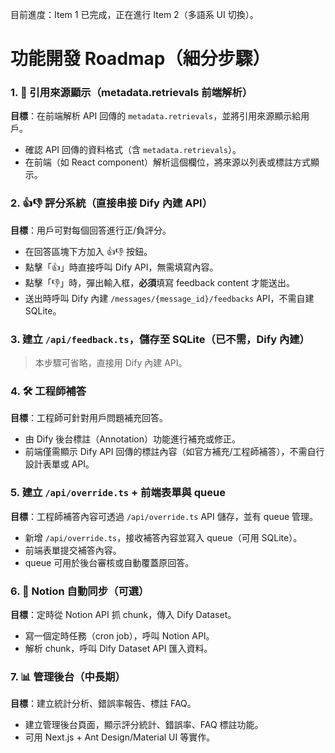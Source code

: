 目前進度：Item 1 已完成，正在進行 Item 2（多語系 UI 切換）。



# 功能開發 Roadmap（細分步驟）

### 1. 📌 引用來源顯示（metadata.retrievals 前端解析）
**目標**：在前端解析 API 回傳的 `metadata.retrievals`，並將引用來源顯示給用戶。
- 確認 API 回傳的資料格式（含 `metadata.retrievals`）。
- 在前端（如 React component）解析這個欄位，將來源以列表或標註方式顯示。

### 2. 👍👎 評分系統（直接串接 Dify 內建 API）
**目標**：用戶可對每個回答進行正/負評分。
- 在回答區塊下方加入 👍👎 按鈕。
- 點擊「👍」時直接呼叫 Dify API，無需填寫內容。
- 點擊「👎」時，彈出輸入框，**必須**填寫 feedback content 才能送出。
- 送出時呼叫 Dify 內建 `/messages/{message_id}/feedbacks` API，不需自建 SQLite。

### 3. 建立 `/api/feedback.ts`，儲存至 SQLite（已不需，Dify 內建）
> 本步驟可省略，直接用 Dify 內建 API。

### 4. 🛠 工程師補答
**目標**：工程師可針對用戶問題補充回答。
- 由 Dify 後台標註（Annotation）功能進行補充或修正。
- 前端僅需顯示 Dify API 回傳的標註內容（如官方補充/工程師補答），不需自行設計表單或 API。

### 5. 建立 `/api/override.ts` + 前端表單與 queue
**目標**：工程師補答內容可透過 `/api/override.ts` API 儲存，並有 queue 管理。
- 新增 `/api/override.ts`，接收補答內容並寫入 queue（可用 SQLite）。
- 前端表單提交補答內容。
- queue 可用於後台審核或自動覆蓋原回答。

### 6. 🔄 Notion 自動同步（可選）
**目標**：定時從 Notion API 抓 chunk，傳入 Dify Dataset。
- 寫一個定時任務（cron job），呼叫 Notion API。
- 解析 chunk，呼叫 Dify Dataset API 匯入資料。

### 7. 📊 管理後台（中長期）
**目標**：建立統計分析、錯誤率報告、標註 FAQ。
- 建立管理後台頁面，顯示評分統計、錯誤率、FAQ 標註功能。
- 可用 Next.js + Ant Design/Material UI 等實作。
